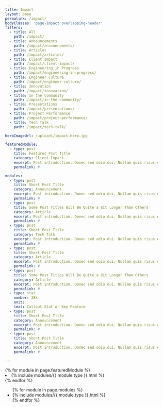 ```yaml
---
title: Impact
layout: base
permalink: /impact/
bodyClasses: 'page-impact overlapping-header'
filters:
  - title: All
    path: /impact/
  - title: Announcements
    path: /impact/announcements/
  - title: Articles
    path: /impact/articles/
  - title: Client Impact
    path: /impact/client-impact/
  - title: Engineering in Progress
    path: /impact/engineering-in-progress/
  - title: Engineer Culture
    path: /impact/engineer-culture/
  - title: Innovation
    path: /impact/innovation/
  - title: In the Community
    path: /impact/in-the-community/
  - title: Presentations
    path: /impact/presentations/
  - title: Project Performance
    path: /impact/project-performance/
  - title: Tech Talk
    path: /impact/tech-talk/

heroImageUrl: /uploads/impact-hero.jpg

featuredModule:
  - type: post
    title: Featured Post Title
    category: Client Impact
    excerpt: Post introduction. Donec sed odio dui. Nullam quis risus eget urna mollis ornare vel eu leo. Donec sed odio dui. Nullam quis risus eget urna mollis ornare vel eu leo.
    permalink: #

modules:
  - type: post
    title: Short Post Title
    category: Announcement
    excerpt: Post introduction. Donec sed odio dui. Nullam quis risus eget urna mollis ornare vel eu leo. Donec sed odio dui. Nullam quis risus eget urna mollis ornare vel eu leo.
    permalink: #
  - type: post
    title: Some Post Titles Will Be Quite a Bit Longer Than Others
    category: Article
    excerpt: Post introduction. Donec sed odio dui. Nullam quis risus eget urna mollis ornare vel eu leo. Donec sed odio dui. Nullam quis risus eget urna mollis ornare vel eu leo.
    permalink: #
  - type: post
    title: Short Post Title
    category: Tech Talk
    excerpt: Post introduction. Donec sed odio dui. Nullam quis risus eget urna mollis ornare vel eu leo. Donec sed odio dui. Nullam quis risus eget urna mollis ornare vel eu leo.
    permalink: #
  - type: post
    title: Short Post Title
    category: Article
    excerpt: Post introduction. Donec sed odio dui. Nullam quis risus eget urna mollis ornare vel eu leo. Donec sed odio dui. Nullam quis risus eget urna mollis ornare vel eu leo.
    permalink: #
  - type: post
    title: Some Post Titles Will Be Quite a Bit Longer Than Others
    category: Article
    excerpt: Post introduction. Donec sed odio dui. Nullam quis risus eget urna mollis ornare vel eu leo. Donec sed odio dui. Nullam quis risus eget urna mollis ornare vel eu leo.
    permalink: #
  - type: stat
    number: 38k
    unit: 
    text: Callout Stat or Key Feature
  - type: post
    title: Short Post Title
    category: Announcement
    excerpt: Post introduction. Donec sed odio dui. Nullam quis risus eget urna mollis ornare vel eu leo. Donec sed odio dui. Nullam quis risus eget urna mollis ornare vel eu leo.
    permalink: #
  - type: post
    title: Short Post Title
    category: Announcement
    excerpt: Post introduction. Donec sed odio dui. Nullam quis risus eget urna mollis ornare vel eu leo. Donec sed odio dui. Nullam quis risus eget urna mollis ornare vel eu leo.
    permalink: #

---
```


<!-- header (w/ featured post) -->
<div class="hero-wrap">
  <div class="hero-image">
    <div class="image" style="background-image: url({{ page.heroImageUrl }});"></div>
  </div>
  <div class="row">
    {% for module in page.featuredModule %}
      <li class="row-block -right background-black text-off-white font-smoothing featured-post-block">
        {% include modules/{{ module.type }}.html %}
      </li>
    {% endfor %}
  </div>
</div>

<!-- posts -->
<ul class="row semantic-only-list">
  {% for module in page.modules %}
    <li class="row-block background-white text-black post-separator">
      {% include modules/{{ module.type }}.html %}
    </li>
  {% endfor %}
</ul>